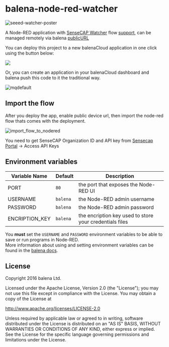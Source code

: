 # balena-node-red-watcher

![seeed-watcher-poster](https://github.com/user-attachments/assets/35c743d4-2863-4172-9e4b-b2efc1f80662)

A Node-RED application with [SenseCAP Watcher](https://wiki.seeedstudio.com/watcher/) flow [support](https://github.com/balena-io-projects/node-red-contrib-balena), can be managed remotely via balena [publicURL](https://balena.io/docs/learn/manage/actions/#enable-public-device-url)

You can deploy this project to a new balenaCloud application in one click using the button below:

[![](https://balena.io/deploy.svg)](https://dashboard.balena-cloud.com/deploy?repoUrl=https://github.com/balenalabs/balena-node-red)

Or, you can create an application in your balenaCloud dashboard and balena push this code to it the traditional way.

![mqdefault](https://github.com/user-attachments/assets/2d580019-2db8-4d36-869d-cf01848ed69d)

## Import the flow

After you deploy the app, enable public device url, then import the node-red flow thats comes with the deployment.

![import_flow_to_nodered](https://github.com/user-attachments/assets/ac2afe9e-03dd-43c2-ab8e-cd96fa0f41f0)

You need to get SenseCAP Organization ID and API key from [Sensecap Portal](https://sensecap.seeed.cc/portal/#/dashboard) -> Access API Keys

## Environment variables

| Variable Name  | Default  | Description                                             |
| -------------- | -------- | ------------------------------------------------------- |
| PORT           | `80`     | the port that exposes the Node-RED UI                   |
| USERNAME       | `balena` | the Node-RED admin username                             |
| PASSWORD       | `balena` | the Node-RED admin password                             |
| ENCRIPTION_KEY | `balena` | the encription key used to store your credentials files |

You **must** set the `USERNAME` and `PASSWORD` environment variables to be able to save or run programs in Node-RED.  
More information about using and setting environment variables can be found in
the [balena docs](https://balena.io/docs/learn/manage/serv-vars/).

## License

Copyright 2016 balena Ltd.

Licensed under the Apache License, Version 2.0 (the "License"); you may not use this file except in compliance with the License. You may obtain a copy of the License at

<http://www.apache.org/licenses/LICENSE-2.0>

Unless required by applicable law or agreed to in writing, software distributed under the License is distributed on an "AS IS" BASIS, WITHOUT WARRANTIES OR CONDITIONS OF ANY KIND, either express or implied. See the License for the specific language governing permissions and limitations under the License.

